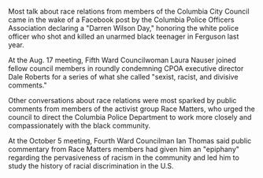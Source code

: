 Most talk about race relations from members of the  Columbia City Council  came in the wake of a Facebook post by the Columbia Police Officers Association declaring a "Darren Wilson Day," honoring the white police officer who shot and killed an unarmed black teenager in Ferguson last year. 

At the Aug. 17 meeting, Fifth Ward Councilwoman Laura Nauser joined fellow council members in roundly condemning CPOA executive director Dale Roberts for a series of what she called "sexist, racist, and divisive comments." 

Other conversations about race relations were most sparked by public comments from members of the activist group Race Matters, who urged the council to direct the Columbia Police Department to work more closely and compassionately with the black community.

At the October 5 meeting, Fourth Ward Councilman Ian Thomas said public commentary from Race Matters members had given him an "epiphany" regarding the pervasiveness of racism in the community  and led him to study the history of racial discrimination in the U.S.
